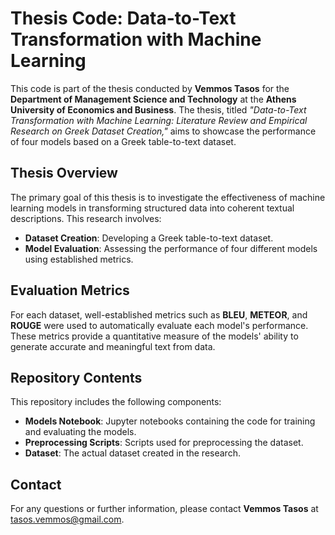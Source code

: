 # Thesis Code: Data-to-Text Transformation with Machine Learning

This code is part of the thesis conducted by **Vemmos Tasos** for the **Department of Management Science and Technology** at the **Athens University of Economics and Business**. The thesis, titled _"Data-to-Text Transformation with Machine Learning: Literature Review and Empirical Research on Greek Dataset Creation,"_ aims to showcase the performance of four models based on a Greek table-to-text dataset.

## Thesis Overview
The primary goal of this thesis is to investigate the effectiveness of machine learning models in transforming structured data into coherent textual descriptions. This research involves:

- **Dataset Creation**: Developing a Greek table-to-text dataset.
- **Model Evaluation**: Assessing the performance of four different models using established metrics.

## Evaluation Metrics
For each dataset, well-established metrics such as **BLEU**, **METEOR**, and **ROUGE** were used to automatically evaluate each model's performance. These metrics provide a quantitative measure of the models' ability to generate accurate and meaningful text from data.

## Repository Contents
This repository includes the following components:

- **Models Notebook**: Jupyter notebooks containing the code for training and evaluating the models.
- **Preprocessing Scripts**: Scripts used for preprocessing the dataset.
- **Dataset**: The actual dataset created in the research.

## Contact
For any questions or further information, please contact **Vemmos Tasos** at [tasos.vemmos@gmail.com](mailto:tasos.vemmos@gmail.com).

